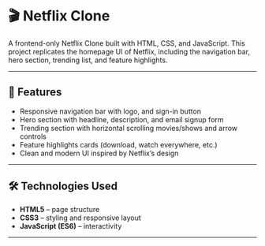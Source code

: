 # 🎬 Netflix Clone

A frontend-only Netflix Clone built with HTML, CSS, and JavaScript.
This project replicates the homepage UI of Netflix, including the navigation bar, hero section, trending list, and feature highlights.

---

## 🚀 Features

- Responsive navigation bar with logo, and sign-in button
- Hero section with headline, description, and email signup form
- Trending section with horizontal scrolling movies/shows and arrow controls
- Feature highlights cards (download, watch everywhere, etc.)
- Clean and modern UI inspired by Netflix’s design

---

## 🛠️ Technologies Used

- **HTML5** – page structure
- **CSS3** – styling and responsive layout
- **JavaScript (ES6)** – interactivity

---

<!-- **Live Demo:** [Netflix Clone](https://minenclonebyvidhi.netlify.app/) -->
